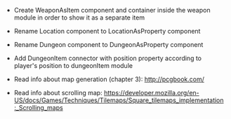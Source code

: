 * Create WeaponAsItem component and container inside the weapon module in order to show it as a separate item
* Rename Location component to LocationAsProperty component
* Rename Dungeon component to DungeonAsProperty component



* Add DungeonItem connector with position property according to player's position to dungeonItem module



* Read info about map generation (chapter 3):
  http://pcgbook.com/

* Read info about scrolling map:
  https://developer.mozilla.org/en-US/docs/Games/Techniques/Tilemaps/Square_tilemaps_implementation:_Scrolling_maps